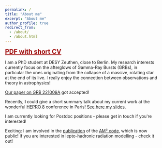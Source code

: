 ```yaml
---
permalink: /
title: "About me"
excerpt: "About me"
author_profile: true
redirect_from: 
  - /about/
  - /about.html
---
```


<!-- # [My short CV](https://maklinger.github.io/files/CV-Marc_Klinger_11-2023.pdf) -->
<a href="https://maklinger.github.io/files/CV-Marc_Klinger_01-2024.pdf" style="color: #9e0606; text-decoration: underline;font-size:150%;"><b>PDF with short CV</b></a>
<!-- <button name="button" onclick="https://maklinger.github.io/files/CV-Marc_Klinger_11-2023.pdf">My short CV</button> -->

I am a PhD student at DESY Zeuthen, close to Berlin. My research interests currently focus on the afterglows of Gamma-Ray Bursts (GRBs), in particular the ones originating from the collapse of a massive, rotating star at the end of its live. I really enjoy the connection between observations and theory in astrophysics!

[Our paper on GRB 221009A](https://academic.oup.com/mnrasl/advance-article/doi/10.1093/mnrasl/slad185/7458668) got accepted!

Recently, I could give a short summary talk about my current work at the wonderful [HEPRO 8](https://hepro8.sciencesconf.org/) conference in Paris! [See here my slides](https://hepro8.sciencesconf.org/data/program/Klinger.pdf).

I am currently looking for Postdoc positions - please get in touch if you're interested!

Exciting: I am involved in the [publication](https://arxiv.org/abs/2312.13371) of the [AM³ code](https://gitlab.desy.de/am3/am3), which is now public! If you are interested in lepto-hadronic radiation modelling - check it out!
